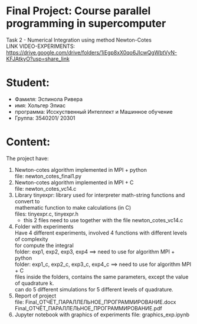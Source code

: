 # Final Project: Course parallel programming in supercomputer

Task 2 - Numerical Integration using method Newton-Cotes  
LINK VIDEO-EXPERIMENTS:   
https://drive.google.com/drive/folders/1iEgp8xX0qo6JIcwQgWbtVyN-KFJAtkyO?usp=share_link  

Student: 
==========
* Фамиля: Эспинола Ривера
* имя: Хольгер Элиас
* программа: Исскуственный Интеллект и Машинное обучение
* Группа: 3540201/ 20301

Content: 
=========

The project have:

1. Newton-cotes algorithm implemented in MPI + python  
   file: newton_cotes_final1.py  
2. Newton-cotes algorithm implemented in MPI + C  
   file: newton_cotes_vc14.c  
3. Library tinyexpr: library used for interpreter math-string functions and convert to   
   mathematic function to make calculations (in C)  
   files: tinyexpr.c, tinyexpr.h  
   * this 2 files need to use together with the file newton_cotes_vc14.c  
4. Folder with experiments  
   Have 4 different experiments, involved 4 functions with different levels of complexity  
   for compute the integral  
   folder: exp1, exp2, exp3, exp4 ==> need to use for algorithm MPI + python  
   folder: exp1_c, exp2_c, exp3_c, exp4_c ==> need to use for algorithm MPI + C  
   files inside the folders, contains the same parameters, except the value of quadrature k.  
   can do 5 different simulations for 5 different levels of quadrature.  
5. Report of project  
   file: Final_ОТЧЁТ_ПАРАЛЛЕЛЬНОЕ_ПРОГРАММИРОВАНИЕ.docx  
         Final_ОТЧЁТ_ПАРАЛЛЕЛЬНОЕ_ПРОГРАММИРОВАНИЕ.pdf
6. Jupyter notebook with graphics of experiments
   file: graphics_exp.ipynb
   
